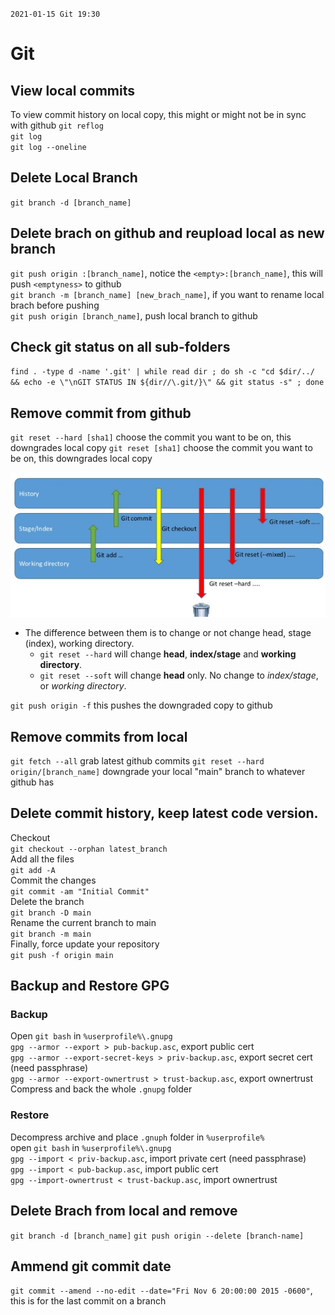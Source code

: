 `2021-01-15 Git 19:30`

# Git

## View local commits

To view commit history on local copy, this might or might not be in sync with github
`git reflog` <br>
`git log` <br>
`git log --oneline` <br>

## Delete Local Branch

`git branch -d [branch_name]`

## Delete brach on github and reupload local as new branch

`git push origin :[branch_name]`, notice the `<empty>:[branch_name]`, this will push `<emptyness>` to github<br>
`git branch -m [branch_name] [new_brach_name]`, if you want to rename local brach before pushing<br>
`git push origin [branch_name]`, push local branch to github<br>

## Check git status on all sub-folders

`find . -type d -name '.git' | while read dir ; do sh -c "cd $dir/../ && echo -e \"\nGIT STATUS IN ${dir//\.git/}\" && git status -s" ; done`

## Remove commit from github

`git reset --hard [sha1]` choose the commit you want to be on, this downgrades local copy
`git reset [sha1]` choose the commit you want to be on, this downgrades local copy

![](src/img/13-1.png)

- The difference between them is to change or not change head, stage (index), working directory.
  - `git reset --hard` will change **head**, **index/stage** and **working directory**.
  - `git reset --soft` will change **head** only. No change to _index/stage_, or _working directory_.

`git push origin -f` this pushes the downgraded copy to github

## Remove commits from local

`git fetch --all` grab latest github commits
`git reset --hard origin/[branch_name]` downgrade your local "main" branch to whatever github has

## Delete commit history, keep latest code version.

Checkout <br>
`git checkout --orphan latest_branch` <br>
Add all the files <br>
`git add -A` <br>
Commit the changes <br>
`git commit -am "Initial Commit"` <br>
Delete the branch <br>
`git branch -D main` <br>
Rename the current branch to main <br>
`git branch -m main` <br>
Finally, force update your repository <br>
`git push -f origin main` <br>

## Backup and Restore GPG

### Backup

Open `git bash` in `%userprofile%\.gnupg` <br>
`gpg --armor --export > pub-backup.asc`, export public cert <br>
`gpg --armor --export-secret-keys > priv-backup.asc`, export secret cert (need passphrase)<br>
`gpg --armor --export-ownertrust > trust-backup.asc`, export ownertrust <br>
Compress and back the whole `.gnupg` folder <br>

### Restore

Decompress archive and place `.gnuph` folder in `%userprofile%` <br>
open `git bash` in `%userprofile%\.gnupg` <br>
`gpg --import < priv-backup.asc`, import private cert (need passphrase)<br>
`gpg --import < pub-backup.asc`, import public cert <br>
`gpg --import-ownertrust < trust-backup.asc`, import ownertrust <br>

## Delete Brach from local and remove

`git branch -d [branch_name]`
`git push origin --delete [branch-name]`

## Ammend git commit date

`git commit --amend --no-edit --date="Fri Nov 6 20:00:00 2015 -0600"`, this is for the last commit on a branch
